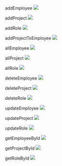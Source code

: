 
addEmployee
![](https://github.com/LucasMilessi/-SpringBoot-_JPA-Hibernate-Mysql-H2-JUnit5/blob/main/imagePostman/addEmployee.png)

addProject
![](https://github.com/LucasMilessi/-SpringBoot-_JPA-Hibernate-Mysql-H2-JUnit5/blob/main/imagePostman/addProject.png)

addRole
![](https://github.com/LucasMilessi/-SpringBoot-_JPA-Hibernate-Mysql-H2-JUnit5/blob/main/imagePostman/addRole.png)

addProjectToEmployee
![](https://github.com/LucasMilessi/-SpringBoot-_JPA-Hibernate-Mysql-H2-JUnit5/blob/main/imagePostman/addProjectToEmployee.png)

allEmployee
![](https://github.com/LucasMilessi/-SpringBoot-_JPA-Hibernate-Mysql-H2-JUnit5/blob/main/imagePostman/allEmployee.png)

allProject
![](https://github.com/LucasMilessi/-SpringBoot-_JPA-Hibernate-Mysql-H2-JUnit5/blob/main/imagePostman/allProject.png)

allRole
![](https://github.com/LucasMilessi/-SpringBoot-_JPA-Hibernate-Mysql-H2-JUnit5/blob/main/imagePostman/allRole.png)

deleteEmployee
![](https://github.com/LucasMilessi/-SpringBoot-_JPA-Hibernate-Mysql-H2-JUnit5/blob/main/imagePostman/deleteEmployee.png)

deleteProject
![](https://github.com/LucasMilessi/-SpringBoot-_JPA-Hibernate-Mysql-H2-JUnit5/blob/main/imagePostman/deleteProject.png)

deleteRole
![](https://github.com/LucasMilessi/-SpringBoot-_JPA-Hibernate-Mysql-H2-JUnit5/blob/main/imagePostman/deleteRole.png)

updateEmployee
![](https://github.com/LucasMilessi/-SpringBoot-_JPA-Hibernate-Mysql-H2-JUnit5/blob/main/imagePostman/updateEmployee.png)

updateProject
![](https://github.com/LucasMilessi/-SpringBoot-_JPA-Hibernate-Mysql-H2-JUnit5/blob/main/imagePostman/updateProject.png)

updateRole
![](https://github.com/LucasMilessi/-SpringBoot-_JPA-Hibernate-Mysql-H2-JUnit5/blob/main/imagePostman/updateRole.png)

getEmployeeById
![](https://github.com/LucasMilessi/-SpringBoot-_JPA-Hibernate-Mysql-H2-JUnit5/blob/main/imagePostman/getEmployeeById.png)

getProjectById
![](https://github.com/LucasMilessi/-SpringBoot-_JPA-Hibernate-Mysql-H2-JUnit5/blob/main/imagePostman/getProjectById.png)

getRoleById
![](https://github.com/LucasMilessi/-SpringBoot-_JPA-Hibernate-Mysql-H2-JUnit5/blob/main/imagePostman/getRoleById.png)



